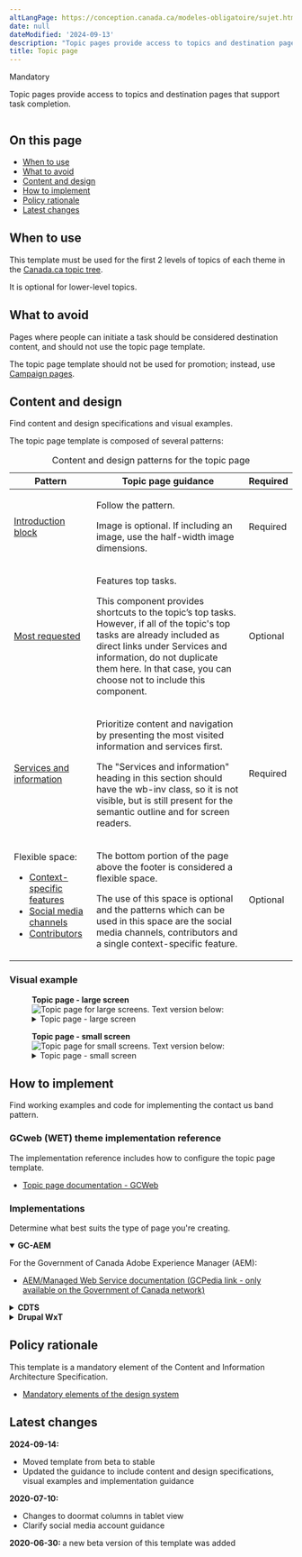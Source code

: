 ```yaml
---
altLangPage: https://conception.canada.ca/modeles-obligatoire/sujet.html
date: null
dateModified: '2024-09-13'
description: "Topic pages provide access to topics and destination pages that support task completion."
title: Topic page
---
```

<p>
 <span class="label label-danger">
  Mandatory
 </span>
</p>

<p>Topic pages provide access to topics and destination pages that support task completion.</p>

<div class="pattern-demo mrgn-tp-lg mrgn-bttm-xl"><img src="../images/topic-page-crop.png" class="img-responsive" alt="" /></div>

<section>
 <h2>On this page</h2>
    <ul>
        <li><a href="#use">When to use</a></li>
        <li><a href="#avoid">What to avoid</a></li>
        <li><a href="#design">Content and design</a></li>
        <li><a href="#implement">How to implement</a></li>
        <li><a href="#research">Policy rationale</a></li>
        <li><a href="#changes">Latest changes</a></li>
    </ul>
</section>
<section>
     <h2 id="use">When to use</h2>
     <p>This template must be used for the first 2 levels of topics of each theme in the <a href="https://www.canada.ca/en/government/about/design-system/topic-tree-content-types.html#tree">Canada.ca topic tree</a>.</p>
     <p>It is optional for lower-level topics.</p>
</section>
<section>
     <h2 id="avoid">What to avoid</h2>
     <p>Pages where people can initiate a task should be considered destination content, and should not use the topic page template.</p>
     <p>The topic page template should not be used for promotion; instead, use <a href="https://design.canada.ca/recommended-templates/campaign-pages.html">Campaign pages</a>.</p>
</section>
<section>
     <h2 id="design">Content and design</h2>
     <p>Find content and design specifications and visual examples.</p>
     <p>The topic page template is composed of several patterns:</p>
     <div class="row mrgn-tp-lg">
            <div class="col-md-12">
                <div class="panel panel-default">
                    <table class="table table-striped" id="ilp-01" aria-live="polite">
                        <caption class="wb-inv">
                            Content and design patterns for the topic page
                        </caption>
                        <thead>
                            <tr>
                                <th class="col-md-3">Pattern</th>
                                <th class="col-md-7">Topic page guidance</th>
                                <th class="col-md-2 text-center">Required</th>
                            </tr>
                        </thead>
                        <tbody>
                            <tr>
                                <td><a href="../common-design-patterns/intro-block.html">Introduction block</a></td>
                                <td>
                                    <p>Follow the pattern.</p>
                                    <p>Image is optional. If including an image, use the half-width image dimensions.</p>
                                </td>
                                <td class="text-center"><span class="far fa-check-circle text-success"></span><span class="wb-inv"> Required</span></td>
                            </tr>
                            <tr>
                                <td><a href="../common-design-patterns/most-requested.html">Most requested</a></td>
                                <td>
                                    <p>Features top tasks.</p>
                                    <p>This component provides shortcuts to the topic’s top tasks. However, if all of the topic's top tasks are already included as direct links under Services and information, do not duplicate them here. In that case, you can choose not to include this component.</p>
                                </td>
                               <td class="text-center">Optional</td>
                            </tr>
                            <tr>
                                <td><a href="../common-design-patterns/services-information.html">Services and information</a></td>
                                <td>
                                <p>Prioritize content and navigation by presenting the most visited information and services first.</p>
                                <p>The "Services and information" heading in this section should have the wb-inv class, so it is not visible, but is still present for the semantic outline and for screen readers.</p>
                                </td>
                                <td class="text-center"><span class="far fa-check-circle text-success"></span><span class="wb-inv"> Required</span></td>
                            </tr>
                            <tr>
                                <td>
                                    Flexible space:<br />
                                    <ul>
                                        <li><a href="../common-design-patterns/feature-tiles.html">Context-specific features</a></li>
                                        <li><a href="../common-design-patterns/social-media-channels.html">Social media channels</a></li>
                                        <li><a href="../common-design-patterns/contributors.html">Contributors</a></li>
                                    </ul>
                                </td>
                                <td>
                                    <p>The bottom portion of the page above the footer is considered a flexible space.</p>
                                    <p>The use of this space is optional and the patterns which can be used in this space are the social media channels, contributors and a single context-specific feature.</p>
                                </td>
                                <td class="text-center">Optional</td>
                            </tr>
                        </tbody>
                    </table>
                </div>
            </div>
        </div>
 <h3>Visual example</h3>
        <div class="pattern-demo mrgn-tp-md mrgn-bttm-md">
            <figure class="mrgn-tp-md mrgn-bttm-lg">
                <figcaption><b>Topic page - large screen</b></figcaption>
                <img src="../images/topic-page-large.png" class="img-responsive" alt="Topic page for large screens. Text version below:" />
                <details>
                    <summary>Topic page - large screen</summary>
                    <p>The topic page begins with an introduction block. This has the [Topic title] in the standard Canada.ca h1 style. It is followed by 1-2 sentences that describe the topics and top tasks that can be accessed on the page. To the right is an image with dimensions of 520px x 200px.</p>
                    <p>Underneath the introduction block is a most requested band with two columns of links (three in each row). The links lead to top tasks.</p>
                    <p>Below the most requested band is the services and information pattern. It is three columns, with three topics in each column. The topic begins with a hyperlinked title and then is followed by a description. The instructions for the description reads: Use action verbs, or simply list keywords to summarize the information or tasks that can be accomplished on the page it links to.</p>
                    <p>Underneath the services and information pattern is a contextual feature. It has an image positioned to the left, with image dimensions of 360px x 203px, and to the right of the image is a linked title for the feature followed by a brief description of the feature being promoted.</p>
                    <p>To the right of the contextual feature is the social media channels component. Its heading is “On social media”. It features five icons: Facebook, X, YouTube, Instagram, LinkedIn. Beside each icon is linked text for the account name. Below the icons is a link labeled “More ways to connect”.</p>
                    <p>At the bottom of the page, just above the “Date modified” field and the footer, there is the Contributors pattern. It is left-aligned. The text is “From:” it is then followed by linked text labeled [Department or agency], presented horizontally.</p> 
               </details>
               </figure>
        </div>
                <div class="pattern-demo mrgn-tp-md mrgn-bttm-md">
            <figure class="mrgn-tp-md mrgn-bttm-lg">
                <figcaption><b>Topic page - small screen</b></figcaption>
                <img src="../images/topic-page-sm.png" class="img-responsive" alt="Topic page for small screens. Text version below:" />
                <details>
                    <summary>Topic page - small screen</summary>
                    <p>The topic page begins with an introduction block. This has the [Topic title] in the standard Canada.ca h1 style. It is followed by 1-2 sentences that describe the topics and top tasks that can be accessed on the page.</p>
                    <p>Underneath the introduction block is a most requested band with one columns of links (six in total). The links lead to top tasks. </p>
                    <p>Below the most requested band is the services and information pattern. It is one column, with nine topics in total. The topic begins with a hyperlinked title and then is followed by a description. The instructions for the description reads: Use action verbs, or simply list keywords to summarize the information or tasks that can be accomplished on the page it links to.</p>
                    <p>Underneath the services and information pattern is a contextual feature. The image for the feature appears first, with image dimensions of 360px x 203px, and below the image is a linked title for the feature followed by a brief description of the feature being promoted.</p>
                    <p>Below the contextual feature is the social media channels component. Its heading is “On social media”. It features five icons: Facebook, X, YouTube, Instagram, LinkedIn. Beside each icon is linked text for the account name. Below the icons is a link labeled “More ways to connect”.</p>
                    <p>At the bottom of the page, just above the “Date modified” field and the footer, there is the Contributors pattern. It is left-aligned. The text is “From:” it is then followed by linked text labeled [Department or agency], presented vertically.</p> 
               </details>
               </figure>
        </div>
<section>
<section>
     <h2 id="implement">How to implement</h2>
        <p>Find working examples and code for implementing the contact us band pattern.</p>
        <h3>GCweb (WET) theme implementation reference</h3>
        <p>The implementation reference includes how to configure the topic page template.</p>
        <ul>
            <li><a href="https://wet-boew.github.io/GCWeb/templates/topic/topic-doc-en.html">Topic page documentation - GCWeb</a></li>
        </ul>
        <h3>Implementations</h3>
        <p>Determine what best suits the type of page you're creating.</p>
        <div class="row">
            <div class="col-md-8">
                <div class="wb-tabs mrgn-tp-lg">
                    <div class="tabpanels">
                        <details id="004" open="open">
                            <summary><strong>GC-AEM</strong></summary>
                            <p class="mrgn-tp-lg">For the Government of Canada Adobe Experience Manager (AEM):</p>
                            <ul>
                                <li>
                                    <a href="https://www.gcpedia.gc.ca/wiki/AEM_GC-specific_Documentation_6.5">
                                        AEM/Managed Web Service documentation (GCPedia link - only available on the Government of Canada network)
                                    </a>
                                </li>
                            </ul>
                        </details>
                        <details id="005">
                            <summary><strong>CDTS</strong></summary>
                            <p class="mrgn-tp-lg">For the Centrally Deployed Templates Solution (CDTS):</p>
                            <ul>
                                <li><a href="https://cenw-wscoe.github.io/sgdc-cdts/docs/index-en.html">CDTS documentation</a></li>
                            </ul>
                        </details>
                        <details id="006">
                            <summary><strong>Drupal WxT</strong></summary>
                            <p class="mrgn-tp-lg">For Drupal WxT:</p>
                            <ul>
                                <li><a href="https://drupalwxt.github.io/">Drupal WxT documentation</a></li>
                            </ul>
                        </details>
                    </div>
                </div>
            </div>
        </div>
</section>
<section>
     <h2 id="research">Policy rationale</h2>
     <p>This template is a mandatory element of the Content and Information Architecture Specification.</p>
     <ul>
          <li><a href="https://www.canada.ca/en/treasury-board-secretariat/services/government-communications/canada-content-information-architecture-specification/mandatory-elements.html">Mandatory elements of the design system</a></li>
     </ul>
</section>
 <h2 id="changes">
  Latest changes
 </h2>
 <p>
  <strong>
   2024-09-14:
  </strong>
 </p>
 <ul>
  <li>
   Moved template from beta to stable
  </li>
  <li>
   Updated the guidance to include content and design specifications, visual examples and implementation guidance
  </li>
 </ul>
 <p>
  <strong>
   2020-07-10:
  </strong>
 </p>
 <ul>
  <li>
   Changes to doormat columns in tablet view
  </li>
  <li>
   Clarify social media account guidance
  </li>
 </ul>
 <p>
  <strong>
   2020-06-30:
  </strong>
  a new beta version of this template was added
 </p>
</section>
